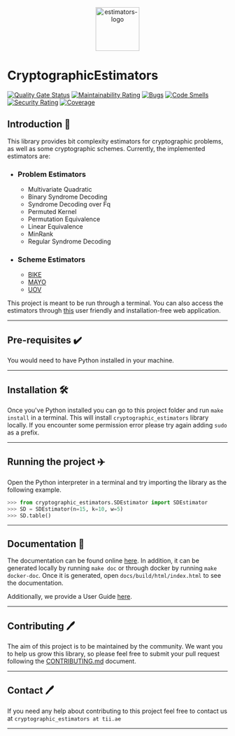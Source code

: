 <div align="center">
    <img src="https://github.com/user-attachments/assets/bbe49f32-5e62-49a7-bb41-b28f1864833d" alt="estimators-logo" width=100 height=100></img>
</div>

# CryptographicEstimators

[![Quality Gate Status](https://sonarcloud.io/api/project_badges/measure?project=Crypto-TII_CryptographicEstimators&metric=alert_status)](https://sonarcloud.io/summary/new_code?id=Crypto-TII_CryptographicEstimators)
[![Maintainability Rating](https://sonarcloud.io/api/project_badges/measure?project=Crypto-TII_CryptographicEstimators&metric=sqale_rating)](https://sonarcloud.io/summary/new_code?id=Crypto-TII_CryptographicEstimators)
[![Bugs](https://sonarcloud.io/api/project_badges/measure?project=Crypto-TII_CryptographicEstimators&metric=bugs)](https://sonarcloud.io/summary/new_code?id=Crypto-TII_CryptographicEstimators)
[![Code Smells](https://sonarcloud.io/api/project_badges/measure?project=Crypto-TII_CryptographicEstimators&metric=code_smells)](https://sonarcloud.io/summary/new_code?id=Crypto-TII_CryptographicEstimators)
[![Security Rating](https://sonarcloud.io/api/project_badges/measure?project=Crypto-TII_CryptographicEstimators&metric=security_rating)](https://sonarcloud.io/summary/new_code?id=Crypto-TII_CryptographicEstimators)
[![Coverage](https://sonarcloud.io/api/project_badges/measure?project=Crypto-TII_CryptographicEstimators&metric=coverage)](https://sonarcloud.io/summary/new_code?id=Crypto-TII_CryptographicEstimators)

## Introduction 🎉

This library provides bit complexity estimators for cryptographic problems, as well as some cryptographic schemes.
Currently, the implemented estimators are:

- ### Problem Estimators  
  - Multivariate Quadratic
  - Binary Syndrome Decoding
  - Syndrome Decoding over Fq
  - Permuted Kernel
  - Permutation Equivalence
  - Linear Equivalence
  - MinRank 
  - Regular Syndrome Decoding

- ### Scheme Estimators
  - [BIKE](https://bikesuite.org)
  - [MAYO](https://pqmayo.org)
  - [UOV](https://www.uovsig.org)


This project is meant to be run through a terminal. You can also access the estimators through [this](https://estimators.crypto.tii.ae/) user friendly 
and installation-free web application.

---
## Pre-requisites ✔️

You would need to have Python installed in your machine.

---
## Installation 🛠

Once you've Python installed you can go to this project folder and run `make install` in a terminal. This will install
`cryptographic_estimators` library locally. If you encounter some permission error please try again adding `sudo` 
as a prefix.


---
## Running the project ✈️
Open the Python interpreter in a terminal and try importing the library as the following example.
```python
>>> from cryptographic_estimators.SDEstimator import SDEstimator                                                                
>>> SD = SDEstimator(n=15, k=10, w=5)                                                                                                   
>>> SD.table() 
```

---
## Documentation 📝

The documentation can be found online [here](https://crypto-tii.github.io/CryptographicEstimators/). In addition, it can be generated locally by running `make doc`
or through docker by running `make docker-doc`. Once it is generated, open `docs/build/html/index.html` to see the documentation.  

Additionally, we provide a User Guide [here](https://github.com/Crypto-TII/CryptographicEstimators/blob/main/docs/User_Guide.ipynb).

---
## Contributing 🖊️
The aim of this project is to be maintained by the community. We want you to help us grow this library, so please feel free to submit your pull request following the [CONTRIBUTING.md](./docs/CONTRIBUTING.md) document. 

---

## Contact 🖊️
If you need any help about contributing to this project feel free to contact us 
at `cryptographic_estimators at tii.ae`

---

<!--### Usage -->


